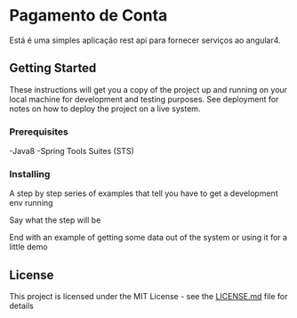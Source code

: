 # Pagamento de Conta

Está é uma simples aplicação rest api para fornecer serviços ao angular4.

## Getting Started

These instructions will get you a copy of the project up and running on your local machine for development and testing purposes. See deployment for notes on how to deploy the project on a live system.

### Prerequisites

 -Java8
 -Spring Tools Suites (STS)

### Installing

A step by step series of examples that tell you have to get a development env running

Say what the step will be

End with an example of getting some data out of the system or using it for a little demo

## License

This project is licensed under the MIT License - see the [LICENSE.md](LICENSE.md) file for details
